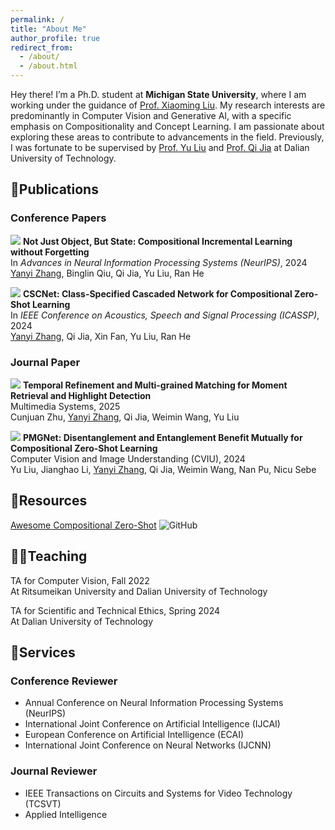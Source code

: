 ```yaml
---
permalink: /
title: "About Me"
author_profile: true
redirect_from: 
  - /about/
  - /about.html
---
```


Hey there! I’m a Ph.D. student at **Michigan State University**, where I am working under the guidance of [Prof. Xiaoming Liu](https://www.cse.msu.edu/~liuxm/index2.html).  My research interests are predominantly in Computer Vision and Generative AI, with a specific emphasis on Compositionality and Concept Learning. I am passionate about exploring these areas to contribute to advancements in the field. Previously, I was fortunate to be supervised by [Prof. Yu Liu](https://liuyudut.github.io) and [Prof. Qi Jia](http://faculty.dlut.edu.cn/guqi/zh_CN/index.htm) at Dalian University of Technology.

## 📖Publications

### Conference Papers

<img src="https://img.shields.io/badge/NeurIPS-2024-blue?style=flat-square"> **Not Just Object, But State: Compositional Incremental Learning without Forgetting**<br>
In *Advances in Neural Information Processing Systems (NeurIPS)*, 2024<br>
<u>Yanyi Zhang</u>, Binglin Qiu, Qi Jia, Yu Liu, Ran He

<img src="https://img.shields.io/badge/ICASSP-2024-blue?style=flat-square"> **CSCNet: Class-Specified Cascaded Network for Compositional Zero-Shot Learning**<br>
In *IEEE Conference on Acoustics, Speech and Signal Processing (ICASSP)*, 2024<br>
<u>Yanyi Zhang</u>, Qi Jia, Xin Fan, Yu Liu, Ran He

### Journal Paper

<img src="https://img.shields.io/badge/MMS-2025-54b345?style=flat-square"> **Temporal Refinement and Multi-grained Matching for Moment Retrieval and Highlight Detection**<br>
Multimedia Systems, 2025<br>
Cunjuan Zhu, <u>Yanyi Zhang</u>, Qi Jia, Weimin Wang, Yu Liu

<img src="https://img.shields.io/badge/CVIU-2024-54b345?style=flat-square"> **PMGNet: Disentanglement and Entanglement Benefit Mutually for Compositional Zero-Shot Learning**<br>
Computer Vision and Image Understanding (CVIU), 2024<br>
Yu Liu, Jianghao Li, <u>Yanyi Zhang</u>, Qi Jia, Weimin Wang, Nan Pu, Nicu Sebe

## 📄Resources

[Awesome Compositional Zero-Shot](https://github.com/Yanyi-Zhang/Awesome-Compositional-Zero-Shot) ![GitHub](https://img.shields.io/github/stars/Yanyi-Zhang/Awesome-Compositional-Zero-Shot.svg?style=social)

## 👨‍🏫Teaching

TA for Computer Vision, Fall 2022<br>
At Ritsumeikan University and Dalian University of Technology

TA for Scientific and Technical Ethics, Spring 2024<br>
At Dalian University of Technology

## 👔Services

### Conference Reviewer
* Annual Conference on Neural Information Processing Systems (NeurIPS)
* International Joint Conference on Artificial Intelligence (IJCAI)
* European Conference on Artificial Intelligence (ECAI)
* International Joint Conference on Neural Networks (IJCNN)

### Journal Reviewer
* IEEE Transactions on Circuits and Systems for Video Technology (TCSVT)
* Applied Intelligence
